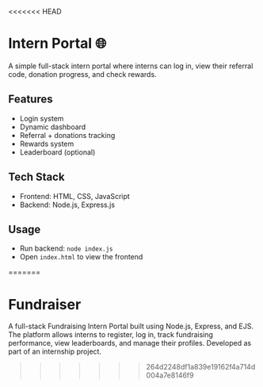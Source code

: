 <<<<<<< HEAD
# Intern Portal 🌐

A simple full-stack intern portal where interns can log in, view their referral code, donation progress, and check rewards.

## Features
- Login system
- Dynamic dashboard
- Referral + donations tracking
- Rewards system
- Leaderboard (optional)

## Tech Stack
- Frontend: HTML, CSS, JavaScript
- Backend: Node.js, Express.js

## Usage
- Run backend: `node index.js`
- Open `index.html` to view the frontend

=======
# Fundraiser
A full-stack Fundraising Intern Portal built using Node.js, Express, and EJS. The platform allows interns to register, log in, track fundraising performance, view leaderboards, and manage their profiles. Developed as part of an internship project.
>>>>>>> 264d2248df1a839e19162f4a714d004a7e8146f9
